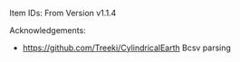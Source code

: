 Item IDs: From Version v1.1.4

Acknowledgements:
- https://github.com/Treeki/CylindricalEarth Bcsv parsing